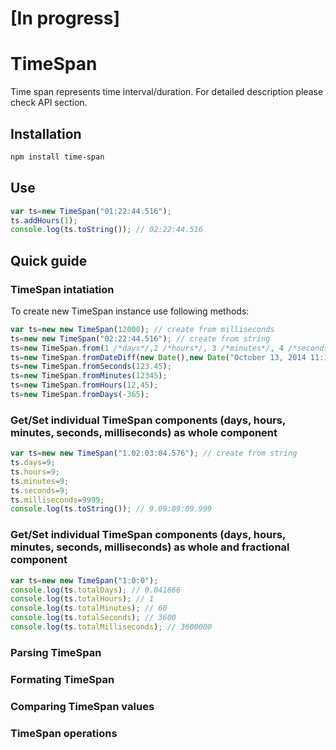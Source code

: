 # [In progress]


# TimeSpan
Time span represents time interval/duration. For detailed description please check API section.

## Installation
``` bash
npm install time-span
```

## Use
``` javascript
var ts=new TimeSpan("01:22:44.516");
ts.addHours(1);
console.log(ts.toString()); // 02:22:44.516
```

## Quick guide

### TimeSpan intatiation
To create new TimeSpan instance use following methods:
``` javascript
var ts=new new TimeSpan(12000); // create from milliseconds 
ts=new new TimeSpan("02:22:44.516"); // create from string
ts=new TimeSpan.from(1 /*days*/,2 /*hours*/, 3 /*minutes*/, 4 /*seconds*/, 5 /*milliseconds*/, true /*positive/negative*/);
ts=new TimeSpan.fromDateDiff(new Date(),new Date("October 13, 2014 11:13:00"));
ts=new TimeSpan.fromSeconds(123.45);
ts=new TimeSpan.fromMinutes(12345);
ts=new TimeSpan.fromHours(12,45);
ts=new TimeSpan.fromDays(-365);
```

### Get/Set individual TimeSpan components (days, hours, minutes, seconds, milliseconds) as whole component
``` javascript
var ts=new new TimeSpan("1.02:03:04.576"); // create from string
ts.days=9;
ts.hours=9;
ts.minutes=9;
ts.seconds=9;
ts.milliseconds=9999;
console.log(ts.toString()); // 9.09:09:09.999
```

### Get/Set individual TimeSpan components (days, hours, minutes, seconds, milliseconds) as whole and fractional component
``` javascript
var ts=new new TimeSpan("1:0:0");
console.log(ts.totalDays); // 0.041666
console.log(ts.totalHours); // 1
console.log(ts.totalMinutes); // 60
console.log(ts.totalSeconds); // 3600
console.log(ts.totalMilliseconds); // 3600000
```

### Parsing TimeSpan


### Formating TimeSpan


### Comparing TimeSpan values


### TimeSpan operations


